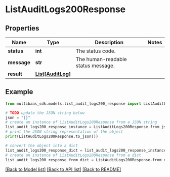 # ListAuditLogs200Response


## Properties

Name | Type | Description | Notes
------------ | ------------- | ------------- | -------------
**status** | **int** | The status code. | 
**message** | **str** | The human-readable status message. | 
**result** | [**List[AuditLog]**](AuditLog.md) |  | 

## Example

```python
from multibaas_sdk.models.list_audit_logs200_response import ListAuditLogs200Response

# TODO update the JSON string below
json = "{}"
# create an instance of ListAuditLogs200Response from a JSON string
list_audit_logs200_response_instance = ListAuditLogs200Response.from_json(json)
# print the JSON string representation of the object
print(ListAuditLogs200Response.to_json())

# convert the object into a dict
list_audit_logs200_response_dict = list_audit_logs200_response_instance.to_dict()
# create an instance of ListAuditLogs200Response from a dict
list_audit_logs200_response_from_dict = ListAuditLogs200Response.from_dict(list_audit_logs200_response_dict)
```
[[Back to Model list]](../README.md#documentation-for-models) [[Back to API list]](../README.md#documentation-for-api-endpoints) [[Back to README]](../README.md)


